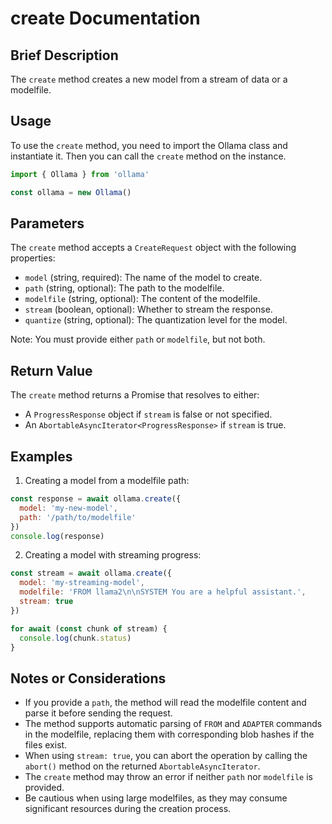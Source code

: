 # create Documentation

## Brief Description
The `create` method creates a new model from a stream of data or a modelfile.

## Usage
To use the `create` method, you need to import the Ollama class and instantiate it. Then you can call the `create` method on the instance.

```javascript
import { Ollama } from 'ollama'

const ollama = new Ollama()
```

## Parameters
The `create` method accepts a `CreateRequest` object with the following properties:

- `model` (string, required): The name of the model to create.
- `path` (string, optional): The path to the modelfile.
- `modelfile` (string, optional): The content of the modelfile.
- `stream` (boolean, optional): Whether to stream the response.
- `quantize` (string, optional): The quantization level for the model.

Note: You must provide either `path` or `modelfile`, but not both.

## Return Value
The `create` method returns a Promise that resolves to either:

- A `ProgressResponse` object if `stream` is false or not specified.
- An `AbortableAsyncIterator<ProgressResponse>` if `stream` is true.

## Examples

1. Creating a model from a modelfile path:

```javascript
const response = await ollama.create({
  model: 'my-new-model',
  path: '/path/to/modelfile'
})
console.log(response)
```

2. Creating a model with streaming progress:

```javascript
const stream = await ollama.create({
  model: 'my-streaming-model',
  modelfile: 'FROM llama2\n\nSYSTEM You are a helpful assistant.',
  stream: true
})

for await (const chunk of stream) {
  console.log(chunk.status)
}
```

## Notes or Considerations

- If you provide a `path`, the method will read the modelfile content and parse it before sending the request.
- The method supports automatic parsing of `FROM` and `ADAPTER` commands in the modelfile, replacing them with corresponding blob hashes if the files exist.
- When using `stream: true`, you can abort the operation by calling the `abort()` method on the returned `AbortableAsyncIterator`.
- The `create` method may throw an error if neither `path` nor `modelfile` is provided.
- Be cautious when using large modelfiles, as they may consume significant resources during the creation process.